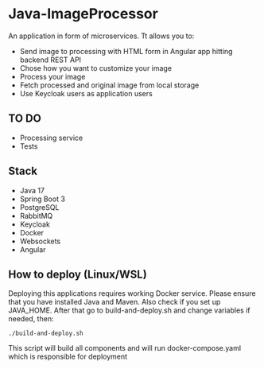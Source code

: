 # Java-ImageProcessor

An application in form of microservices. Tt allows you to:
- Send image to processing with HTML form in Angular app hitting backend REST API
- Chose how you want to customize your image
- Process your image
- Fetch processed and original image from local storage
- Use Keycloak users as application users

## TO DO
- Processing service
- Tests

## Stack
- Java 17
- Spring Boot 3
- PostgreSQL
- RabbitMQ
- Keycloak
- Docker
- Websockets
- Angular

## How to deploy (Linux/WSL)

Deploying this applications requires working Docker service.
Please ensure that you have installed Java and Maven. Also check if you set up JAVA_HOME.
After that go to build-and-deploy.sh and change variables if needed, then:
```
./build-and-deploy.sh
```

This script will build all components and will run docker-compose.yaml which is responsible for deployment
